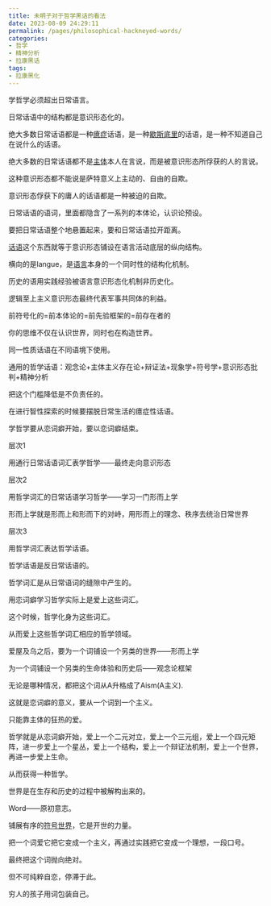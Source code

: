 ```yaml
---
title: 未明子对于哲学黑话的看法
date: 2023-08-09 24:29:11
permalink: /pages/philosophical-hackneyed-words/
categories:
- 哲学
- 精神分析
- 拉康黑话
tags:
- 拉康黑化
---
```


学哲学必须超出日常语言。

日常话语中的结构都是意识形态化的。

绝大多数日常话语都是一种[癔症](/hysteria)话语，是一种[歇斯底里](/hysteria)的话语，是一种不知道自己在说什么的话语。

绝大多数的日常话语都不是[主体](/subject)本人在言说，而是被意识形态所俘获的人的言说。

这种意识形态都不能说是萨特意义上主动的、自由的自欺。

意识形态俘获下的庸人的话语都是一种被迫的自欺。

日常话语的语词，里面都隐含了一系列的本体论，认识论预设。

要把日常话语整个地悬置起来，要和日常话语拉开距离。

[话语](/discourse)这个东西就等于意识形态铺设在语言活动底层的纵向结构。

横向的是langue，是[语言](/language)本身的一个同时性的结构化机制。

历史的语用实践经验被语言意识形态化机制非历史化。

逻辑至上主义意识形态最终代表军事共同体的利益。

前符号化的=前本体论的=前先验框架的=前存在者的

你的思维不仅在认识世界，同时也在构造世界。

同一性质话语在不同语境下使用。

通用的哲学话语：观念论+主体主义存在论+辩证法+现象学+符号学+意识形态批判+精神分析

把这个门槛降低是不负责任的。

在进行智性探索的时候要摆脱日常生活的癔症性话语。

学哲学要从恋词癖开始，要以恋词癖结束。

层次1

用通行日常话语词汇表学哲学——最终走向意识形态

层次2

用哲学词汇的日常话语学习哲学——学习一门形而上学

形而上学就是形而上和形而下的对峙，用形而上的理念、秩序去统治日常世界

层次3

用哲学词汇表达哲学话语。

哲学话语是反日常话语的。

哲学词汇是从日常语词的缝隙中产生的。

用恋词癖学习哲学实际上是爱上这些词汇。

这个时候，哲学化身为这些词汇。

从而爱上这些哲学词汇相应的哲学领域。

爱屋及乌之后，要为一个词铺设一个另类的世界——形而上学

为一个词铺设一个另类的生命体验和历史后——观念论框架

无论是哪种情况，都把这个词从A升格成了Aism(A主义).

这就是恋词癖的意义，要从一个词到一个主义。

只能靠主体的狂热的爱。

哲学就是从恋词癖开始，爱上一个二元对立，爱上一个三元组，爱上一个四元矩阵，进一步爱上一个星丛，爱上一个结构，爱上一个辩证法机制，爱上一个世界，再进一步爱上生命。

从而获得一种哲学。

世界是在生存和历史的过程中被解构出来的。

Word——原初意志。

铺展有序的[符号世界](/symbolic)，它是开世的力量。

把一个词爱它把它变成一个主义，再通过实践把它变成一个理想，一段口号。

最终把这个词抛向绝对。

但不可纯粹自恋，停滞于此。

穷人的孩子用词包装自己。